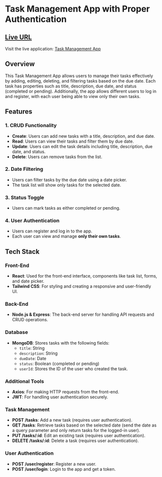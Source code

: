 # Task Management App with Proper Authentication

## [Live URL](https://albetrious-task-management-mutiple-user-3eoh.onrender.com/)

Visit the live application: [Task Management App]([https://albetrious-task-management.onrender.com/](https://albetrious-task-management-mutiple-user-3eoh.onrender.com/))

## Overview

This Task Management App allows users to manage their tasks effectively by adding, editing, deleting, and filtering tasks based on the due date. Each task has properties such as title, description, due date, and status (completed or pending). Additionally, the app allows different users to log in and register, with each user being able to view only their own tasks.

## Features

### 1. CRUD Functionality
- **Create**: Users can add new tasks with a title, description, and due date.
- **Read**: Users can view their tasks and filter them by due date.
- **Update**: Users can edit the task details including title, description, due date, and status.
- **Delete**: Users can remove tasks from the list.

### 2. Date Filtering
- Users can filter tasks by the due date using a date picker.
- The task list will show only tasks for the selected date.

### 3. Status Toggle
- Users can mark tasks as either completed or pending.

### 4. User Authentication
- Users can register and log in to the app.
- Each user can view and manage **only their own tasks**.

## Tech Stack

### Front-End
- **React**: Used for the front-end interface, components like task list, forms, and date picker.
- **Tailwind CSS**: For styling and creating a responsive and user-friendly UI.

### Back-End
- **Node.js & Express**: The back-end server for handling API requests and CRUD operations.

### Database
- **MongoDB**: Stores tasks with the following fields:
  - `title`: String
  - `description`: String
  - `dueDate`: Date
  - `status`: Boolean (completed or pending)
  - `userId`: Stores the ID of the user who created the task.

### Additional Tools
- **Axios**: For making HTTP requests from the front-end.
- **JWT**: For handling user authentication securely.


### Task Management
- **POST /tasks**: Add a new task (requires user authentication).
- **GET /tasks**: Retrieve tasks based on the selected date (send the date as a query parameter and only return tasks for the logged-in user).
- **PUT /tasks/:id**: Edit an existing task (requires user authentication).
- **DELETE /tasks/:id**: Delete a task (requires user authentication).

### User Authentication
- **POST /user/register**: Register a new user.
- **POST /user/login**: Login to the app and get a token.

